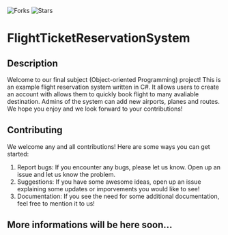 ![Forks](https://www.flaticon.com/free-icon/plane_870143?term=plane&page=1&position=9&origin=search&related_id=870143)
![Stars](https://www.flaticon.com/free-icon/ticket_1614997?term=ticket&page=1&position=15&origin=search&related_id=1614997)
# FlightTicketReservationSystem

## Description
Welcome to our final subject (Object-oriented Programming) project! This is an example flight reservation system written in C#. It allows users to create an account with allows them to quickly book flight to many avaliable destination. Admins of the system can add new airports, planes and routes. We hope you enjoy and we look forward to your contributions!

## Contributing
We welcome any and all contributions! Here are some ways you can get started:
1. Report bugs: If you encounter any bugs, please let us know. Open up an issue and let us know the problem.
2. Suggestions: If you have some awesome ideas, open up an issue explaining some updates or imporvements you would like to see!
3. Documentation: If you see the need for some additional documentation, feel free to mention it to us!

## More informations will be here soon...

